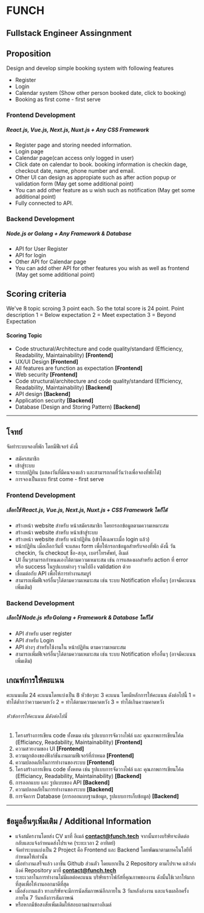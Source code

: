# FUNCH
## Fullstack Engineer Assingnment

## Proposition
Design and develop simple booking system with following features
- Register
- Login
- Calendar system (Show other person booked date, click to booking)
- Booking as first come - first serve

### Frontend Development 
##### React.js, Vue.js, Next.js, Nuxt.js + Any CSS Framework
- Register page and storing needed information.
- Login page
- Calendar page(can access only logged in user)
- Click date on calendar to book. booking information is checkin dage, checkout date, name, phone number and email.
- Other UI can design as appropiate such as after action popup or validation form (May get some additional point)
- You can add other feature as u wish such as notification (May get some additional point)
- Fully connected to API.

### Backend Development 
##### Node.js or Golang + Any Framework & Database
- API for User Register
- API for login
- Other API for Calendar page
- You can add other API for other features you wish as well as frontend (May get some additional point)

## Scoring criteria
We've 8 topic scroing 3 point each. So the total score is 24 point.
Point description
1 = Below expectation
2 = Meet expectation
3 = Beyond Expectation
#### Scoring Topic
- Code structural/Architecture and code quality/standard (Efficiency, Readability, Maintainability) **[Frontend]**
- UX/UI Design **[Frontend]**
- All features are function as expectation **[Frontend]**
- Web security **[Frontend]**
- Code structural/architecture and code quality/standard (Efficiency, Readability, Maintainability) **[Backend]**
- API design **[Backend]**
- Application security **[Backend]**
- Database (Design and Storing Pattern) **[Backend]**

-----

## โจทย์
จัดทำระบบจองที่พัก โดยมีฟีเจอร์ ดังนี้
- สมัครสมาชิก
- เข้าสู่ระบบ
- ระบบปฏิทิน (แสดงวันที่มีคนจองแล้ว และสามารถกดที่วันว่างเพื่อจองที่พักได้)
- การจองเป็นแบบ first come - first serve
### Frontend Development 
##### เลือกใช้ React.js, Vue.js, Next.js, Nuxt.js + CSS Framework ใดก็ได้
- สร้างหน้า website สำหรับ หน้าสมัครสมาชิก โดยกรอกข้อมูลตามความเหมาะสม
- สร้างหน้า website สำหรับ หน้าเข้าสู่ระบบ
- สร้างหน้า website สำหรับ หน้าปฏิทิน (เข้าได้เฉพาะเมื่อ login แล้ว)
- หน้าปฏิทิน เมื่อเลือกวันที่ จะแสดง form เพื่อให้กรอกข้อมูลสำหรับจองที่พัก ดังนี้ วัน checkin, วัน checkout ชื่อ-สกุล, เบอร์โทรศัพท์, อีเมล์
- UI อื่นๆสามารถกำหนดเองได้ตามความเหมาะสม เช่น การแสดงผลสำหรับ action ที่ error หรือ success ในรูปแบบต่างๆ รวมไปถึง validation ด้วย
- เชื่อมต่อกับ API เพื่อให้การทำงานสมบูร์
- สามารถเพิ่มฟีเจอร์อื่นๆได้ตามความเหมาะสม เช่น ระบบ Notification หรืออื่นๆ (อาจมีคะแนนเพิ่มเติม)

### Backend Development 
##### เลือกใช้ Node.js หรือ Golang + Framework & Database ใดก็ได้
- API สำหรับ user register
- API สำหรับ Login
- API ต่างๆ สำหรับใช้งานใน หน้าปฏิทิน ตามความเหมาะสม
- สามารถเพิ่มฟีเจอร์อื่นๆได้ตามความเหมาะสม เช่น ระบบ Notification หรืออื่นๆ (อาจมีคะแนนเพิ่มเติม)

## เกณฑ์การให้คะแนน
คะแนนเต็ม 24 คะแนนโดยแบ่งเป็น 8 หัวข้อๆละ 3 คะแนน โดยมีหลักการให้คะแนน ดังต่อไปนี้
1 = ทำได้ต่ำกว่าความคาดหวัง
2 = ทำได้ตามความคาดหวัง
3 = ทำได้เกินความคาดหวัง
###### หัวข้อการให้คะแนน มีดังต่อไปนี้
1. โครงสร้างการเขียน code ทั้งหมด เช่น รูปแบบการจัดวางไฟล์ และ คุณภาพการเขียนโค้ด (Efficiancy, Readability, Maintainability) **[Frontend]** 
2. ความสวยงามของ UI **[Frontend]** 
3. ความถูกต้องของฟังก์ชันงานตามฟีเจอร์ที่กำหนด **[Frontend]** 
4. ความปลอดภัยในการทำงานของระบบ **[Frontend]** 
5. โครงสร้างการเขียน code ทั้งหทด เช่น รูปแบบการจัดวางไฟล์ และ คุณภาพการเขียนโค้ด (Efficiancy, Readability, Maintainability) **[Backend]** 
6. การออกแบบ และ รูปแบบของ API **[Backend]** 
7. ความปลอดภัยในการทำงานของระบบ **[Backend]** 
8. การจัดการ Database (การออกแบบฐานข้อมูล, รูปแบบการเก็บข้อมูล) **[Backend]** 
---
## ข้อมูลอื่นๆเพิ่มเติม / Additional Information
- แจ้งสมัครงานโดยส่ง CV มาที่ อีเมล์ **contact@funch.tech** จากนั้นทางบริษัทจะติดต่อกลับและแจ้งกำหนดส่งโปรเจค (ระยะเวลา 2 อาทิตย์)
- จัดทำระบบแบ่งเป็น 2 Project คือ Frontend และ Backend โดยพัฒนาตามเทคโนโลยีที่กำหนดให้เท่านั้น
- เมื่อทำงานเสร็จแล้ว เอาขึ้น Github ส่วนตัว โดยแยกเป็น 2 Repository ตามโปรเจค แล้วส่งลิงค์ Repository มาที่ **contact@funch.tech**
- ระยะเวลาในการทำงานไม่มีผลต่อคะแนน บริษัทเราโฟกัสที่คุณภาพของงาน ดังนั้นใช้เวลาให้มากที่สุดเพื่อให้งานออกมาดีที่สุด
- เมื่อส่งงานแล้ว ทางบริษัทจะมีการนัดสัมภาษณ์อีกภายใน 3 วันหลังส่งงาน และแจ้งผลอีกครั้งภายใน 7 วันหลังการสัมภาษณ์
- หรือหากมีข้อสงสัยเพิ่มเติมให้สอบถามผ่านทางอีเมล์



